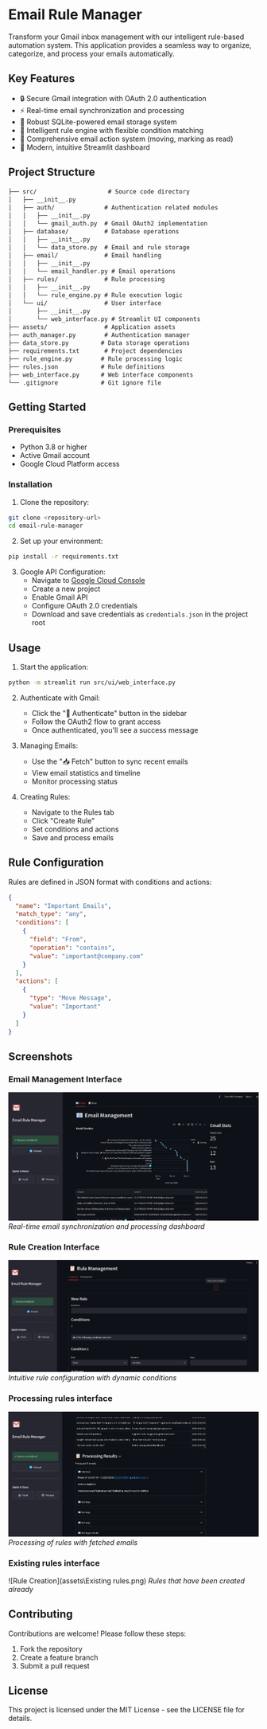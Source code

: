 # Email Rule Manager

Transform your Gmail inbox management with our intelligent rule-based automation system. This application provides a seamless way to organize, categorize, and process your emails automatically.

## Key Features

- 🔒 Secure Gmail integration with OAuth 2.0 authentication
- ⚡ Real-time email synchronization and processing
- 💾 Robust SQLite-powered email storage system
- 🧠 Intelligent rule engine with flexible condition matching
- 🔄 Comprehensive email action system (moving, marking as read)
- 🎨 Modern, intuitive Streamlit dashboard

## Project Structure

```plaintext
├── src/                    # Source code directory
│   ├── __init__.py
│   ├── auth/              # Authentication related modules
│   │   ├── __init__.py
│   │   └── gmail_auth.py  # Gmail OAuth2 implementation
│   ├── database/          # Database operations
│   │   ├── __init__.py
│   │   └── data_store.py  # Email and rule storage
│   ├── email/             # Email handling
│   │   ├── __init__.py
│   │   └── email_handler.py # Email operations
│   ├── rules/             # Rule processing
│   │   ├── __init__.py
│   │   └── rule_engine.py # Rule execution logic
│   └── ui/                # User interface
│       ├── __init__.py
│       └── web_interface.py # Streamlit UI components
├── assets/                # Application assets
├── auth_manager.py        # Authentication manager
├── data_store.py         # Data storage operations
├── requirements.txt       # Project dependencies
├── rule_engine.py        # Rule processing logic
├── rules.json            # Rule definitions
├── web_interface.py      # Web interface components
└── .gitignore            # Git ignore file
```

## Getting Started

### Prerequisites

- Python 3.8 or higher
- Active Gmail account
- Google Cloud Platform access

### Installation

1. Clone the repository:
```bash
git clone <repository-url>
cd email-rule-manager
```

2. Set up your environment:
```bash
pip install -r requirements.txt
```

3. Google API Configuration:
   - Navigate to [Google Cloud Console](https://console.cloud.google.com/)
   - Create a new project
   - Enable Gmail API
   - Configure OAuth 2.0 credentials
   - Download and save credentials as `credentials.json` in the project root

## Usage

1. Start the application:
```bash
python -m streamlit run src/ui/web_interface.py
```

2. Authenticate with Gmail:
   - Click the "🔐 Authenticate" button in the sidebar
   - Follow the OAuth2 flow to grant access
   - Once authenticated, you'll see a success message

3. Managing Emails:
   - Use the "📥 Fetch" button to sync recent emails
   - View email statistics and timeline
   - Monitor processing status

4. Creating Rules:
   - Navigate to the Rules tab
   - Click "Create Rule"
   - Set conditions and actions
   - Save and process emails

## Rule Configuration

Rules are defined in JSON format with conditions and actions:

```json
{
  "name": "Important Emails",
  "match_type": "any",
  "conditions": [
    {
      "field": "From",
      "operation": "contains",
      "value": "important@company.com"
    }
  ],
  "actions": [
    {
      "type": "Move Message",
      "value": "Important"
    }
  ]
}
```

## Screenshots

### Email Management Interface
![Email Management](assets\Email_management.png)
*Real-time email synchronization and processing dashboard*

### Rule Creation Interface
![Rule Creation](assets\Create_rules.png)
*Intuitive rule configuration with dynamic conditions*

### Processing rules interface
![Rule Creation](assets\process_rules.png)
*Processing of rules with fetched emails*

### Existing rules interface
![Rule Creation](assets\Existing rules.png)
*Rules that have been created already*

## Contributing

Contributions are welcome! Please follow these steps:
1. Fork the repository
2. Create a feature branch
3. Submit a pull request

## License

This project is licensed under the MIT License - see the LICENSE file for details.
